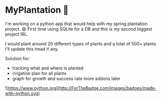 # MyPlantation 🌱
I'm working on a python app that would help with my spring plantation project. :smile:
First time using SQLite for a DB and this is my second biggest project IRL.

I would plant around 20 different types of plants and a total of 500+ plants. I'll update this tread if any.

Solution for:
- tracking what and where is planted
- irrigation plan for all plants
- graph for growth and success rate
more addons later

![https://www.python.org](http://ForTheBadge.com/images/badges/made-with-python.svg)
